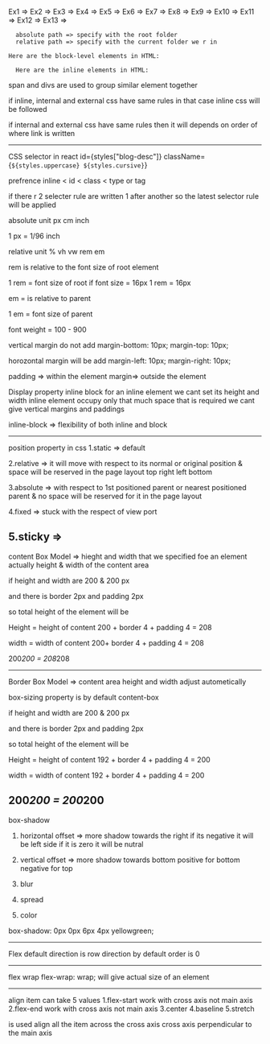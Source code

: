 Ex1 => 
Ex2 => 
Ex3 => 
Ex4 => 
Ex5 => 
Ex6 => 
Ex7 => 
Ex8 => 
Ex9 => 
Ex10 => 
Ex11 => 
Ex12 => 
Ex13 => 


<!-- <ol style={{ listStyleType: "upper-roman" }}> 
          <li>akash</li>
          <li>mobile</li>
          <li>laptop</li>
          <li>runner</li>
      </ol>
      <ul style={{ listStyleType: "circle" }}> 
          <li>akash</li>
          <li>mobile</li>
          <li>laptop</li>
          <li>runner</li>
      </ul> -->


      absolute path => specify with the root folder
      relative path => specify with the current folder we r in

    Here are the block-level elements in HTML:

<!-- <address><article><aside><blockquote><canvas><dd><div><dl><dt><fieldset><figcaption><figure><footer><form><h1>-<h6><header><hr><li><main><nav><noscript><ol><p><pre><section><table><tfoot><ul><video> -->


      Here are the inline elements in HTML:

<!-- <a><abbr><acronym><b><bdo><big><br><button><cite><code><dfn><em><i><img><input><kbd><label><map><object><output><q><samp><script><select><small><span><strong><sub><sup><textarea><time><tt><var> -->

span and divs are used to group similar element together

if inline, internal and external css have same rules in that case inline css will be followed

if internal and external css have same rules then it will depends on order of where link is written

-----------------------------------------
CSS selector in react
id={styles["blog-desc"]}
className={`${styles.uppercase} ${styles.cursive}`}

prefrence 
inline < id < class < type or tag

if there r 2 selecter rule are written 1 after another so the latest selector rule will be applied 

absolute unit px cm inch

1 px = 1/96 inch

relative unit % vh vw rem em 

rem is relative to the font size of root element

1 rem = font size of root
if font size = 16px
1 rem = 16px

em = is relative to parent

1 em = font size of parent

font weight = 100 - 900

vertical margin do not add 
margin-bottom: 10px;
margin-top: 10px;

horozontal margin will be add
margin-left: 10px;
margin-right: 10px;

padding => within the element
margin=> outside the element

Display  property inline block
for an inline element we cant set its height and width
inline element occupy only that much space that is required
we cant give vertical margins and paddings

inline-block => flexibility of both inline and block 

----------------------------------------
position property in css
1.static => default

2.relative => it will move with respect to its normal or original position & space will be reserved in the page layout
top right left bottom


3.absolute => with respect to 1st positioned parent or nearest positioned parent & no space will be reserved for it in the page layout

4.fixed => stuck with the respect of view port

5.sticky => 
----------------------------------------------
content Box Model => hieght and width that we specified foe an element 
actually height & width of the content area

if height and width are 200 & 200 px

and there is border 2px and padding 2px

so total height of the element will be

Height = height of content 200 + border 4 + padding 4 = 208

width = width of content 200+ border 4 + padding 4 = 208

200*200 = 208*208

---------------------------------------------------

Border Box Model => content area height and width adjust autometically

box-sizing property is by default content-box

if height and width are 200 & 200 px

and there is border 2px and padding 2px

so total height of the element will be

Height = height of content 192 + border 4 + padding 4 = 200

width = width of content 192 + border 4 + padding 4 = 200

200*200 = 200*200
-------------------------------------------------

box-shadow

1. horizontal offset => more shadow towards the right
if its negative it will be left side
if it is zero it will be nutral 

2. vertical offset => more shadow towards bottom
positive for bottom
negative for top

3. blur

4. spread

5. color

box-shadow: 0px 0px 6px 4px yellowgreen;

----------------------------------------------------

Flex
default direction is row direction
by default order is 0

---------------------------------------------------

flex wrap
flex-wrap: wrap; will give actual size of an element 

---------------------------------------------------

 align item can take 5 values
1.flex-start work with cross axis not main axis
2.flex-end work with cross axis not main axis
3.center
4.baseline
5.stretch

is used align all the item across the cross axis 
cross axis perpendicular to the main axis 